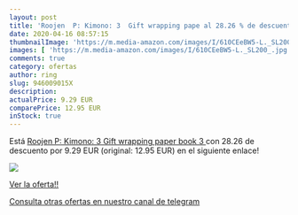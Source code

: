 ```yaml
---
layout: post
title: 'Roojen  P: Kimono: 3  Gift wrapping pape al 28.26 % de descuento'
date: 2020-04-16 08:57:15
thumbnailImage: 'https://m.media-amazon.com/images/I/610CEeBW5-L._SL200_.jpg'
images: [ 'https://m.media-amazon.com/images/I/610CEeBW5-L._SL200_.jpg' ]
comments: true
category: ofertas
author: ring
slug: 946009015X
description:
actualPrice: 9.29 EUR
comparePrice: 12.95 EUR
inStock: true
---
```


Está [Roojen  P: Kimono: 3  Gift wrapping paper book  3  ](https://www.amazon.com/dp/946009015X/?tag=redken08-20) con 28.26 de descuento por 9.29 EUR (original: 12.95 EUR) en el siguiente enlace!

[![](https://m.media-amazon.com/images/I/610CEeBW5-L._SL200_.jpg)](https://www.amazon.com/dp/946009015X/?tag=redken08-20)

[Ver la oferta!!](https://www.amazon.com/dp/946009015X/?tag=redken08-20)

[Consulta otras ofertas en nuestro canal de telegram](https://t.me/s/ofertas25)
